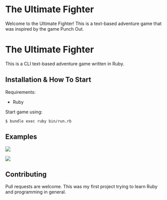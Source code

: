 The Ultimate Fighter
========================

Welcome to the Ultimate Fighter! This is a text-based adventure game that was inspired by the game Punch Out. 





The Ultimate Fighter
=============

This is a CLI text-based adventure game written in Ruby.



Installation & How To Start
---------------

Requirements:
* Ruby

Start game using:

    $ bundle exec ruby bin/run.rb



Examples
---------------

![](ultimate_fighter_example_pt1.gif)

![](ultimate_fighter_example_pt2.gif)




Contributing
---------------
Pull requests are welcome. This was my first project trying to learn Ruby and programming in general. 


